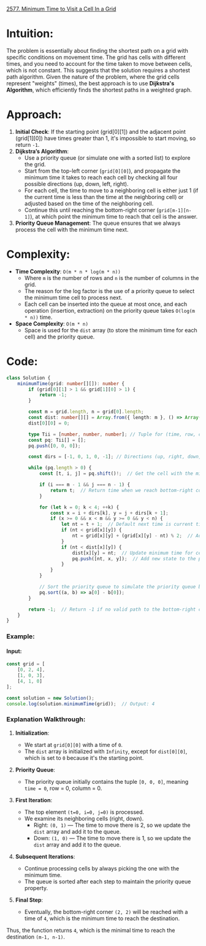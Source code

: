 [2577. Minimum Time to Visit a Cell In a Grid](https://leetcode.com/problems/minimum-time-to-visit-a-cell-in-a-grid/)
# Intuition:

The problem is essentially about finding the shortest path on a grid with specific conditions on movement time. The grid has cells with different times, and you need to account for the time taken to move between cells, which is not constant. This suggests that the solution requires a shortest path algorithm. Given the nature of the problem, where the grid cells represent "weights" (times), the best approach is to use **Dijkstra's Algorithm**, which efficiently finds the shortest paths in a weighted graph.

# Approach:

1. **Initial Check**: If the starting point (grid[0][1]) and the adjacent point (grid[1][0]) have times greater than 1, it's impossible to start moving, so return `-1`.
2. **Dijkstra’s Algorithm**:
    - Use a priority queue (or simulate one with a sorted list) to explore the grid.
    - Start from the top-left corner (`grid[0][0]`), and propagate the minimum time it takes to reach each cell by checking all four possible directions (up, down, left, right).
    - For each cell, the time to move to a neighboring cell is either just 1 (if the current time is less than the time at the neighboring cell) or adjusted based on the time of the neighboring cell.
    - Continue this until reaching the bottom-right corner (`grid[m-1][n-1]`), at which point the minimum time to reach that cell is the answer.
3. **Priority Queue Management**: The queue ensures that we always process the cell with the minimum time next.

# Complexity:

- **Time Complexity**: `O(m * n * log(m * n))`
    - Where `m` is the number of rows and `n` is the number of columns in the grid.
    - The reason for the log factor is the use of a priority queue to select the minimum time cell to process next.
    - Each cell can be inserted into the queue at most once, and each operation (insertion, extraction) on the priority queue takes `O(log(m * n))` time.
- **Space Complexity**: `O(m * n)`
    - Space is used for the `dist` array (to store the minimum time for each cell) and the priority queue.

# Code:

```typescript
class Solution {
    minimumTime(grid: number[][]): number {
        if (grid[0][1] > 1 && grid[1][0] > 1) {
            return -1;
        }

        const m = grid.length, n = grid[0].length;
        const dist: number[][] = Array.from({ length: m }, () => Array(n).fill(Infinity));
        dist[0][0] = 0;

        type Tii = [number, number, number]; // Tuple for (time, row, col)
        const pq: Tii[] = [];
        pq.push([0, 0, 0]);

        const dirs = [-1, 0, 1, 0, -1]; // Directions (up, right, down, left)

        while (pq.length > 0) {
            const [t, i, j] = pq.shift()!;  // Get the cell with the minimum time

            if (i === m - 1 && j === n - 1) {
                return t;  // Return time when we reach bottom-right corner
            }

            for (let k = 0; k < 4; ++k) {
                const x = i + dirs[k], y = j + dirs[k + 1];
                if (x >= 0 && x < m && y >= 0 && y < n) {
                    let nt = t + 1;  // Default next time is current time + 1
                    if (nt < grid[x][y]) {
                        nt = grid[x][y] + (grid[x][y] - nt) % 2;  // Adjust time if necessary
                    }
                    if (nt < dist[x][y]) {
                        dist[x][y] = nt;  // Update minimum time for cell (x, y)
                        pq.push([nt, x, y]);  // Add new state to the priority queue
                    }
                }
            }

            // Sort the priority queue to simulate the priority queue behavior
            pq.sort((a, b) => a[0] - b[0]);
        }

        return -1;  // Return -1 if no valid path to the bottom-right corner exists
    }
}
```

### Example:

#### Input:

```typescript
const grid = [
    [0, 2, 4],
    [1, 0, 3],
    [4, 1, 0]
];

const solution = new Solution();
console.log(solution.minimumTime(grid));  // Output: 4
```

### Explanation Walkthrough:

1. **Initialization**:
    
    - We start at `grid[0][0]` with a time of `0`.
    - The `dist` array is initialized with `Infinity`, except for `dist[0][0]`, which is set to `0` because it's the starting point.
2. **Priority Queue**:
    
    - The priority queue initially contains the tuple `[0, 0, 0]`, meaning `time = 0`, row = 0, column = 0.
3. **First Iteration**:
    
    - The top element `(t=0, i=0, j=0)` is processed.
    - We examine its neighboring cells (right, down).
        - Right: `(0, 1)` — The time to move there is 2, so we update the `dist` array and add it to the queue.
        - Down: `(1, 0)` — The time to move there is 1, so we update the `dist` array and add it to the queue.
4. **Subsequent Iterations**:
    
    - Continue processing cells by always picking the one with the minimum time.
    - The queue is sorted after each step to maintain the priority queue property.
5. **Final Step**:
    
    - Eventually, the bottom-right corner `(2, 2)` will be reached with a time of `4`, which is the minimum time to reach the destination.

Thus, the function returns `4`, which is the minimal time to reach the destination `(m-1, n-1)`.